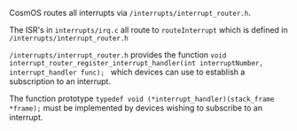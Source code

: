 
CosmOS routes all interrupts via `/interrupts/interrupt_router.h`.

The ISR's in `interrupts/irq.c` all route to `routeInterrupt` which is defined in `/interrupts/interrupt_router.h`

`/interrupts/interrupt_router.h` provides the function `void interrupt_router_register_interrupt_handler(int interruptNumber, interrupt_handler func);
` which devices can use to establish a subscription to an interrupt.

The function prototype `typedef void (*interrupt_handler)(stack_frame *frame);` must be implemented by devices wishing to subscribe to an interrupt.

 